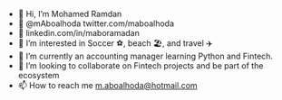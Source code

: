 - 👋 Hi, I’m Mohamed Ramdan
- 💬 @mAboalhoda twitter.com/maboalhoda
- 🤝 linkedin.com/in/maboramadan
- 👀 I’m interested in Soccer ⚽, beach 🏖, and travel ✈
- 🌱 I’m currently an accounting manager learning Python and Fintech.
- 💞️ I’m looking to collaborate on Fintech projects and be part of the ecosystem
- 📫 How to reach me m.aboalhoda@hotmail.com

<!---
MAboalhoda/MAboalhoda is a ✨ special ✨ repository because its `README.md` (this file) appears on your GitHub profile.
You can click the Preview link to take a look at your changes.
--->
